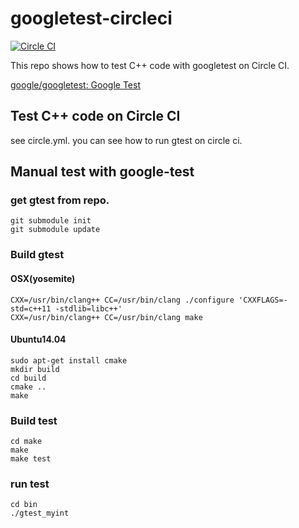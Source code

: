 # googletest-circleci
[![Circle CI](https://circleci.com/gh/tjun/googletest-circleci.svg?style=svg)](https://circleci.com/gh/tjun/googletest-circleci)


This repo shows how to test C++ code with googletest on Circle CI.

[google/googletest: Google Test](https://github.com/google/googletest)

## Test C++ code on Circle CI

see circle.yml. you can see how to run gtest on circle ci.

## Manual test with google-test

### get gtest from repo.

```
git submodule init
git submodule update
```

### Build gtest

#### OSX(yosemite)

```
CXX=/usr/bin/clang++ CC=/usr/bin/clang ./configure 'CXXFLAGS=-std=c++11 -stdlib=libc++'
CXX=/usr/bin/clang++ CC=/usr/bin/clang make
```

#### Ubuntu14.04

```
sudo apt-get install cmake
mkdir build
cd build
cmake ..
make
```

### Build test

```
cd make
make
make test
```

### run test

```
cd bin
./gtest_myint
```

